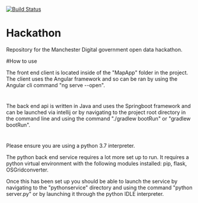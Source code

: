 [![Build Status](https://travis-ci.org/Fraser-Chapman/Hackathon.svg?branch=master)](https://travis-ci.org/Fraser-Chapman/Hackathon)

# Hackathon
Repository for the Manchester Digital government open data hackathon.

#How to use

The front end client is located inside of the "MapApp" folder in the project. The client
uses the Angular framework and so can be ran by using the Angular cli command
"ng serve --open".

#
The back end api is written in Java and uses the Springboot framework and can be launched
via intellij or by navigating to the project root directory in the command line and using
the command "./gradlew bootRun" or "gradlew bootRun".

#
Please ensure you are using a python 3.7 interpreter.

The python back end service requires a lot more set up to run. It requires a python virtual
environment with the following modules installed: pip, flask, OSGridconverter.

Once this has been set up you should be able to launch the service by navigating to the
"pythonservice" directory and using the command "python server.py" or by launching it through
the python IDLE interpreter.